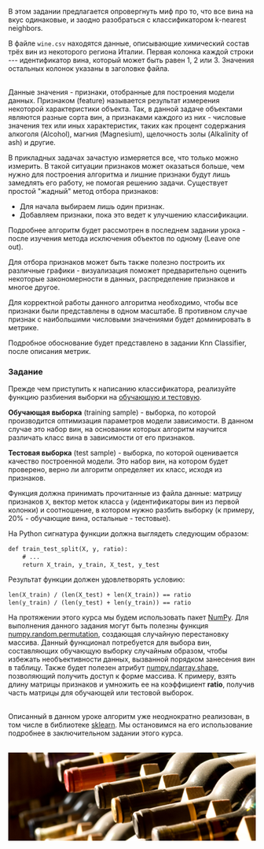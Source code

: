 В этом задании предлагается опровергнуть миф про то, что все вина на вкус
одинаковые, и заодно разобраться с классификатором k-nearest neighbors.

В файле `wine.csv` находятся данные, описывающие химический состав трёх вин из некоторого региона
Италии. Первая колонка каждой строки --- идентификатор вина, который может быть
равен 1, 2 или 3. Значения остальных колонок указаны в заголовке файла.

\
Данные значения - признаки, отобранные для построения модели данных. Признаком (feature) называется результат измерения некоторой характеристики объекта. Так, в данной задаче объектами являются разные сорта вин, а признаками каждого из них - числовые значения тех или иных характеристик, таких как процент содержания алкоголя (Alcohol), магния (Magnesium), щелочность золы (Alkalinity of ash) и другие.


В прикладных задачах зачастую измеряется все, что только можно измерить. В такой ситуации признаков может оказаться больше, чем нужно для построения алгоритма и лишние признаки будут лишь замедлять его работу, не помогая решению задачи. Существует простой "жадный" метод отбора признаков:
- Для начала выбираем лишь один признак. 
- Добавляем признаки, пока это ведет к улучшению классификации.
<div class="hint">Подробнее алгоритм будет рассмотрен в последнем задании урока - после изучения метода исключения объектов по одному (Leave one out).</div>

Для отбора признаков может быть также полезно построить их различные графики - визуализация поможет предварительно оценить некоторые закономерности в данных, распределение признаков и многое другое.

Для корректной работы данного алгоритма необходимо, чтобы все признаки были представлены в одном масштабе. В противном случае признак с наибольшими числовыми значениями будет доминировать в метрике.

<div class="hint">Подробное обоснование будет представлено в задании Knn Classifier, после описания метрик.</div>

### Задание

Прежде чем приступить к написанию классификатора, реализуйте
функцию разбиения выборки на [обучающую и тестовую](http://www.machinelearning.ru/wiki/index.php?title=%D0%92%D1%8B%D0%B1%D0%BE%D1%80%D0%BA%D0%B0). 

**Обучающая выборка** (training sample) - выборка, по которой производится оптимизация параметров модели зависимости. В данном случае это набор вин, на основании которых алгоритм научится различать класс вина в зависимости от его признаков.

**Тестовая выборка** (test sample) - выборка, по которой оценивается качество построенной модели. Это набор вин, на котором будет проверено, верно ли алгоритм определяет их класс, исходя из признаков.

Функция должна принимать
прочитанные из файла данные: матрицу признаков `X`, вектор меток класса `y` (идентификаторы вин из первой колонки) и
соотношение, в котором нужно разбить выборку (к примеру, 20% - обучающие вина, остальные - тестовые).

На Python сигнатура функции должна выглядеть следующим образом:

    def train_test_split(X, y, ratio):
        # ...
        return X_train, y_train, X_test, y_test


Результат функции должен удовлетворять условию:

    len(X_train) / (len(X_test) + len(X_train)) == ratio
    len(y_train) / (len(y_test) + len(y_train)) == ratio

На протяжении этого курса мы будем использовать пакет [NumPy](https://docs.scipy.org/doc/numpy-1.15.1/user/index.html). Для выполнения данного задания могут быть полезны функция [numpy.random.permutation](https://docs.scipy.org/doc/numpy-1.15.0/reference/generated/numpy.random.permutation.html), создающая случайную перестановку массива. Данный функционал потребуется для выбора вин, составляющих обучающую выборку случайным образом, чтобы избежать необъективности данных, вызванной порядком занесения вин в таблицу. Также будет полезен атрибут [numpy.ndarray.shape](https://docs.scipy.org/doc/numpy/reference/generated/numpy.ndarray.shape.html), позволяющий получить доступ к форме массива. К примеру, взять длину матрицы признаков и умножить ее на коэффициент **ratio**, получив часть матрицы для обучающей или тестовой выборок.

\
Описанный в данном уроке алгоритм уже неоднократно реализован, в том числе в библиотеке [sklearn](https://scikit-learn.org/stable/modules/generated/sklearn.neighbors.KNeighborsClassifier.html). Мы остановимся на его использование подробнее в заключительном задании этого курса.
<br/>
<br/>

![Wine](wine.jpg)